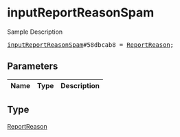 # inputReportReasonSpam

Sample Description

<pre>
<a href="../constructor/inputReportReasonSpam.md">inputReportReasonSpam</a>#58dbcab8 = <a href="../type/ReportReason.md">ReportReason</a>;
</pre>

## Parameters

| Name | Type | Description |
|------|:----:|-------------|

## Type

[ReportReason](../type/ReportReason.md)
